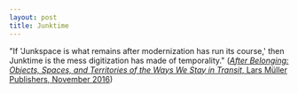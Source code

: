 ```yaml
---
layout: post
title: Junktime
---
```


"If 'Junkspace is what remains after modernization has run its course,' then Junktime is the mess digitization has made of temporality." (<a href="https://www.amazon.com/After-Belonging-Objects-Territories-Transit/dp/3037785209" target="_blank"><em>After Belonging: Objects, Spaces, and Territories of the Ways We Stay in Transit</em>, Lars Müller Publishers, November 2016</a>)
